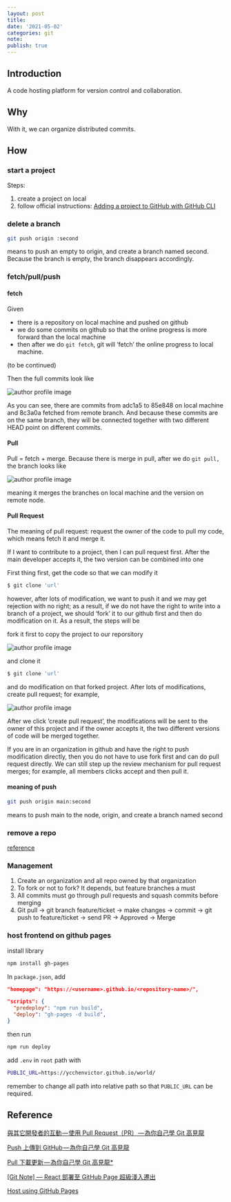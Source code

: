 ```yaml
---
layout: post
title:
date: '2021-05-02'
categories: git
note:
publish: true
---
```


## Introduction

A code hosting platform for version control and collaboration.

## Why

With it, we can organize distributed commits.

## How

### start a project

Steps:

1. create a project on local
2. follow official instructions: [Adding a project to GitHub with GitHub CLI](https://docs.github.com/en/get-started/importing-your-projects-to-github/importing-source-code-to-github/adding-an-existing-project-to-github-using-the-command-line)

### delete a branch

```bash
git push origin :second
```

means to push an empty to origin, and create a branch named second. Because the branch is empty, the branch disappears accordingly.

### fetch/pull/push

#### fetch

Given

* there is a repository on local machine and pushed on github
* we do some commits on github so that the online progress is more forward than the local machine
* then after we do `git fetch`, git will ‘fetch’ the online progress to local machine.

(to be continued)

Then the full commits look like

<img class="" src="{{site.baseurl}}/assets/img/1__O1mKn3HJE8CLwy6iti1__qQ.png" alt="author profile image">

As you can see, there are commits from adc1a5 to 85e848 on local machine and 8c3a0a fetched from remote branch. And because these commits are on the same branch, they will be connected together with two different HEAD point on different commits.

#### Pull

Pull = fetch + merge. Because there is merge in pull, after we do `git pull,` the branch looks like

<img class="" src="{{site.baseurl}}/assets/img/1__Q1oyPGHGAvu07__OS9IRb9A.png" alt="author profile image">

meaning it merges the branches on local machine and the version on remote node.

#### Pull Request

The meaning of pull request: request the owner of the code to pull my code, which means fetch it and merge it.

If I want to contribute to a project, then I can pull request first. After the main developer accepts it, the two version can be combined into one

First thing first, get the code so that we can modify it

```bash
$ git clone 'url'
```

however, after lots of modification, we want to push it and we may get rejection with no right; as a result, if we do not have the right to write into a branch of a project, we should ‘fork’ it to our github first and then do modification on it. As a result, the steps will be

fork it first to copy the project to our reporsitory

<img class="" src="{{site.baseurl}}/assets/img/1__lgHVlwAZmL0dvgF622BD4A.png" alt="author profile image">

and clone it

```bash
$ git clone 'url'
```

and do modification on that forked project. After lots of modifications, create pull request; for example,

<img class="" src="{{site.baseurl}}/assets/img/1__VcZSbSXXzCImMp0GnE5GfA.png" alt="author profile image">

After we click ‘create pull request’, the modifications will be sent to the owner of this project and if the owner accepts it, the two different versions of code will be merged together.

If you are in an organization in github and have the right to push modification directly, then you do not have to use fork first and can do pull request directly. We can still step up the review mechanism for pull request merges; for example, all members clicks accept and then pull it.

#### meaning of push

```bash
git push origin main:second
```

means to push main to the node, origin, and create a branch named second

### remove a repo

[reference](https://docs.github.com/en/repositories/creating-and-managing-repositories/deleting-a-repository)

### Management

1. Create an organization and all repo owned by that organization
2. To fork or not to fork? It depends, but feature branches a must
3. All commits must go through pull requests and squash commits before merging
4. Git pull -> git branch feature/ticket -> make changes -> commit -> git push to feature/ticket -> send PR -> Approved -> Merge

### host frontend on github pages

install library

```bash
npm install gh-pages
```

In `package.json`, add

```JSON
"homepage": "https://<username>.github.io/<repository-name>/",

"scripts": {
  "predeploy": "npm run build",
  "deploy": "gh-pages -d build",
}
```

then run

```bash
npm run deploy
```

add `.env` in `root` path with

```bash
PUBLIC_URL=https://ycchenvictor.github.io/world/
```

remember to change all path into relative path so that `PUBLIC_URL` can be required.

## Reference

[與其它開發者的互動 — 使用 Pull Request（PR） — 為你自己學 Git 高見龍](https://gitbook.tw/chapters/github/pull-request.html)

[Push 上傳到 GitHub — 為你自己學 Git 高見龍](https://gitbook.tw/chapters/github/push-to-github.html)

[Pull 下載更新 — 為你自己學 Git 高見龍*](https://gitbook.tw/chapters/github/pull-from-github.html)

[[Git Note] — React 部署至 GitHub Page 超級淺入遷出](https://rexhung0302.github.io/2021/09/28/20210928/)

[Host using GitHub Pages](https://sbcode.net/threejs/github-pages/)